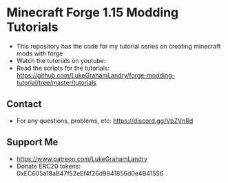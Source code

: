 # Minecraft Forge 1.15 Modding Tutorials
- This repository has the code for my tutorial series on creating minecraft mods with forge
- Watch the tutorials on youtube: 
- Read the scripts for the tutorials: https://github.com/LukeGrahamLandry/forge-modding-tutorial/tree/master/tutorials

## Contact
- For any questions, problems, etc: https://discord.gg/VbZVnRd

## Support Me
- https://www.patreon.com/LukeGrahamLandry
- Donate ERC20 tokens: 0xEC605a18aB47f52eEf4f26d9841856d0e4B41556
 
